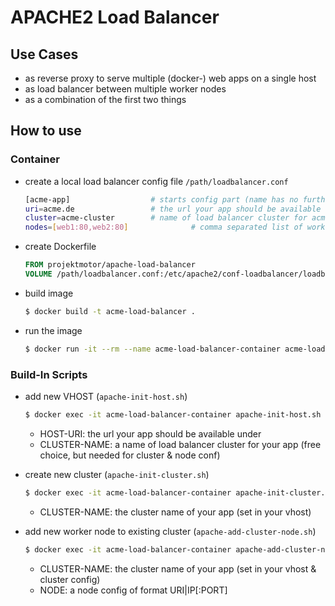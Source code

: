 # APACHE2 Load Balancer

## Use Cases

* as reverse proxy to serve multiple (docker-) web apps on a single host
* as load balancer between multiple worker nodes
* as a combination of the first two things

## How to use

### Container

* create a local load balancer config file ```/path/loadbalancer.conf```
    ```bash
    [acme-app]                  # starts config part (name has no further meaning)
    uri=acme.de                 # the url your app should be available under
    cluster=acme-cluster        # name of load balancer cluster for acme-app
    nodes=[web1:80,web2:80]              # comma separated list of worker nodes (HOST|IP:PORT)
    ```
* create Dockerfile
    ```dockerfile
    FROM projektmotor/apache-load-balancer
    VOLUME /path/loadbalancer.conf:/etc/apache2/conf-loadbalancer/loadbalancer.conf
    ```  
* build image
    ```bash
    $ docker build -t acme-load-balancer .
    ```
* run the image
    ```bash
    $ docker run -it --rm --name acme-load-balancer-container acme-load-balancer
    ```

### Build-In Scripts

* add new VHOST (```apache-init-host.sh```)
    ```bash
    $ docker exec -it acme-load-balancer-container apache-init-host.sh HOST-URI CLUSTER-NAME
    ```
    * HOST-URI: the url your app should be available under 
    * CLUSTER-NAME: a name of load balancer cluster for your app (free choice, but needed for cluster & node conf)

* create new cluster (```apache-init-cluster.sh```)
    ```bash
    $ docker exec -it acme-load-balancer-container apache-init-cluster.sh CLUSTER-NAME
    ```
    * CLUSTER-NAME: the cluster name of your app (set in your vhost)

* add new worker node to existing cluster (```apache-add-cluster-node.sh```)
    ```bash
    $ docker exec -it acme-load-balancer-container apache-add-cluster-node.sh CLUSTER-NAME NODE
    ```
    * CLUSTER-NAME: the cluster name of your app (set in your vhost & cluster config)
    * NODE: a node config of format URI|IP[:PORT]

